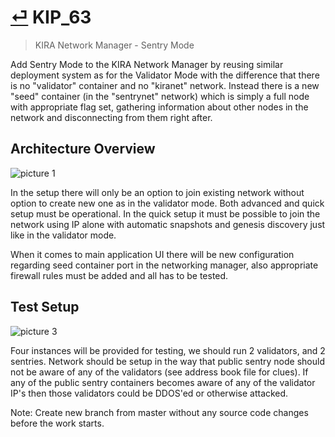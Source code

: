 # [⏎](README.md#Roadmap) KIP_63
> KIRA Network Manager - Sentry Mode

Add Sentry Mode to the KIRA Network Manager by reusing similar deployment system as for the Validator Mode with the difference that there is no "validator" container and no "kiranet" network. Instead there is a new "seed" container (in the "sentrynet" network) which is simply a full node with appropriate flag set, gathering information about other nodes in the network and disconnecting from them right after.

## Architecture Overview

![picture 1](https://i.imgur.com/qR1BjYB.png)  

In the setup there will only be an option to join existing network without option to create new one as in the validator mode. Both advanced and quick setup must be operational. In the quick setup it must be possible to join the network using IP alone with automatic snapshots and genesis discovery just like in the validator mode.

When it comes to main application UI there will be new configuration regarding seed container port in the networking manager, also appropriate firewall rules must be added and all has to be tested.

## Test Setup

![picture 3](https://i.imgur.com/i8J3HBj.png)  

Four instances will be provided for testing, we should run 2 validators, and 2 sentries. Network should be setup in the way that public sentry node should not be aware of any of the validators (see address book file for clues). If any of the public sentry containers becomes aware of any of the validator IP's then those validators could be DDOS'ed or otherwise attacked.

Note: Create new branch from master without any source code changes before the work starts.
